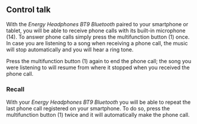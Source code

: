 ## Control talk

With the *Energy Headphones BT9 Bluetooth* paired to your smartphone or tablet, you will be able to receive phone calls with its built-in microphone (14). To answer phone calls simply press the multifunction button (1) once. In case you are listening to a song when receiving a phone call, the music will stop automatically and you will hear a ring tone.

Press the multifunction button (1) again to end the phone call; the song you were listening to will resume from where it stopped when you received the phone call.

### Recall

With your *Energy Headphones BT9 Bluetooth* you will be able to repeat the last phone call registered on your smartphone. To do so, press the multifunction button (1) twice and it will automatically make the phone call.
